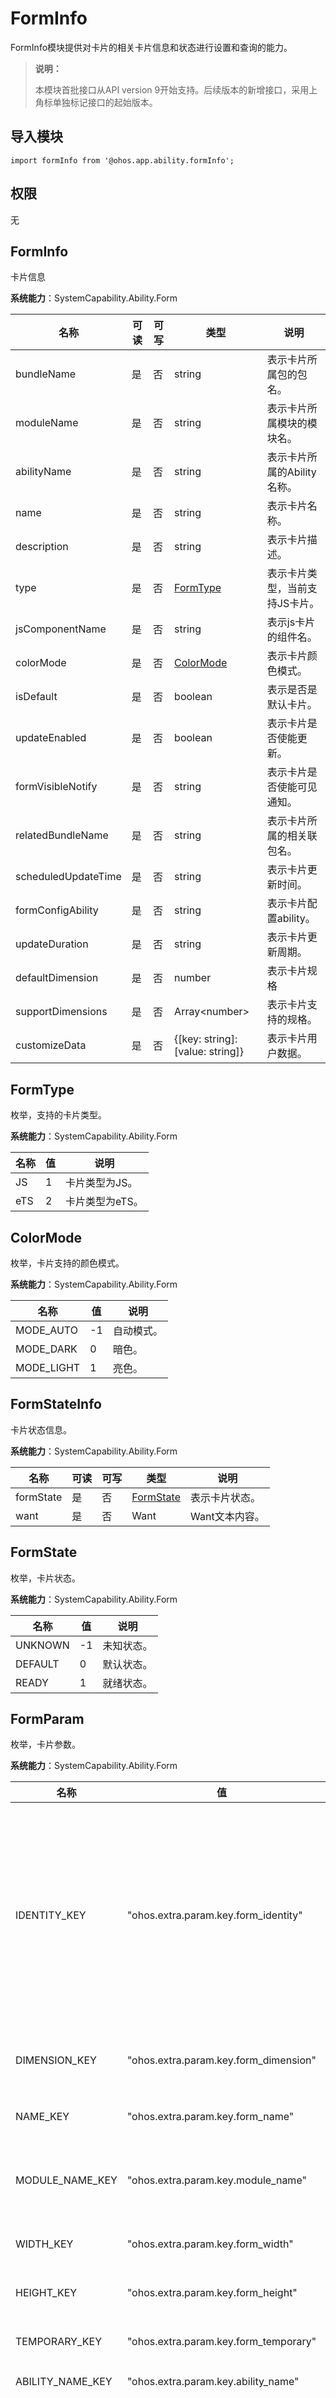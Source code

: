 # FormInfo

FormInfo模块提供对卡片的相关卡片信息和状态进行设置和查询的能力。

> **说明：**
>
> 本模块首批接口从API version 9开始支持。后续版本的新增接口，采用上角标单独标记接口的起始版本。

## 导入模块

```
import formInfo from '@ohos.app.ability.formInfo';
```

## 权限

无

## FormInfo

卡片信息

**系统能力**：SystemCapability.Ability.Form

| 名称        | 可读    | 可写     | 类型                 | 说明                                                         |
| ----------- | -------- |-------- | -------------------- | ------------------------------------------------------------ |
| bundleName  | 是    | 否      | string               | 表示卡片所属包的包名。                           |
| moduleName  | 是    | 否      | string               | 表示卡片所属模块的模块名。                       |
| abilityName | 是    | 否      | string               | 表示卡片所属的Ability名称。                       |
| name        | 是    | 否      | string               | 表示卡片名称。                                 |
| description | 是    | 否      | string               | 表示卡片描述。   |
| type        | 是    | 否      | [FormType](#formtype)             | 表示卡片类型，当前支持JS卡片。 |
| jsComponentName      | 是    | 否      | string               | 表示js卡片的组件名。               |
| colorMode  | 是    | 否      | [ColorMode](#colormode) | 表示卡片颜色模式。                                       |
| isDefault    | 是    | 否      | boolean      | 表示是否是默认卡片。                              |
| updateEnabled  | 是    | 否      | boolean               | 表示卡片是否使能更新。                    |
| formVisibleNotify  | 是    | 否      | string               | 表示卡片是否使能可见通知。            |
| relatedBundleName | 是    | 否      | string               | 表示卡片所属的相关联包名。                   |
| scheduledUpdateTime        | 是    | 否      | string               | 表示卡片更新时间。     |
| formConfigAbility | 是    | 否      | string               | 表示卡片配置ability。   |
| updateDuration        | 是    | 否      | string             | 表示卡片更新周期。 |
| defaultDimension  | 是    | 否      | number | 表示卡片规格                                       |
| supportDimensions    | 是    | 否      | Array&lt;number&gt;      | 表示卡片支持的规格。                 |
| customizeData    | 是    | 否      | {[key: string]: [value: string]}      | 表示卡片用户数据。         |

## FormType

枚举，支持的卡片类型。

**系统能力**：SystemCapability.Ability.Form

| 名称        | 值   | 说明         |
| ----------- | ---- | ------------ |
| JS      | 1    | 卡片类型为JS。   |
| eTS      | 2    | 卡片类型为eTS。   |

## ColorMode

枚举，卡片支持的颜色模式。

**系统能力**：SystemCapability.Ability.Form

| 名称        | 值   | 说明         |
| ----------- | ---- | ------------ |
| MODE_AUTO   | -1    | 自动模式。   |
| MODE_DARK    | 0   | 暗色。   |
| MODE_LIGHT     | 1   | 亮色。   |

## FormStateInfo

卡片状态信息。

**系统能力**：SystemCapability.Ability.Form

| 名称        | 可读    | 可写     | 类型                 | 说明                                                         |
| ----------- | -------- |-------- | -------------------- | ------------------------------------------------------------ |
| formState  | 是    | 否      | [FormState](#formstate)               | 表示卡片状态。                          |
| want  | 是    | 否      | Want               | Want文本内容。    |

##  FormState

枚举，卡片状态。

**系统能力**：SystemCapability.Ability.Form

| 名称        | 值   | 说明         |
| ----------- | ---- | ------------ |
| UNKNOWN    | -1    | 未知状态。   |
| DEFAULT     | 0   | 默认状态。   |
| READY      | 1   | 就绪状态。   |

##  FormParam

枚举，卡片参数。

**系统能力**：SystemCapability.Ability.Form

| 名称        | 值   | 说明         |
| ----------- | ---- | ------------ |
| IDENTITY_KEY     | "ohos.extra.param.key.form_identity"    | 卡片标识。<br>**系统API**: 此接口为系统接口，三方应用不支持调用。   |
| DIMENSION_KEY      | "ohos.extra.param.key.form_dimension"  | 卡片规格样式。   |
| NAME_KEY       | "ohos.extra.param.key.form_name"   | 卡片名称。   |
| MODULE_NAME_KEY        | "ohos.extra.param.key.module_name"   | 卡片所属模块名称。   |
| WIDTH_KEY        | "ohos.extra.param.key.form_width"   | 卡片宽度。   |
| HEIGHT_KEY         | "ohos.extra.param.key.form_height"   | 卡片高度。   |
| TEMPORARY_KEY          | "ohos.extra.param.key.form_temporary"   | 临时卡片。   |
| ABILITY_NAME_KEY   | "ohos.extra.param.key.ability_name"   | ability名称   |
| DEVICE_ID_KEY      | "ohos.extra.param.key.device_id"   | 设备标识。<br/>此接口为系统接口。   |
| BUNDLE_NAME_KEY      | "ohos.extra.param.key.bundle_name"   | 指示指定要获取的捆绑包名称的键。|

##  FormDimension

定义卡片尺寸枚举。

**系统能力**：SystemCapability.Ability.Form

| 名称        | 值   | 说明         |
| ----------- | ---- | ------------ |
| Dimension_1_2      | 1   | 1 x 2 form。   |
| Dimension_2_2      | 2   | 2 x 2 form。   |
| Dimension_2_4      | 3   | 2 x 4 form。   |
| Dimension_4_4      | 4   | 4 x 4 form。   |
| Dimension_2_1      | 5   | 2 x 1 form。   |

## VisibilityType

卡片可见性。

**系统能力**：SystemCapability.Ability.Form

| 名称        | 值   | 说明         |
| ----------- | ---- | ------------ |
| FORM_VISIBLE         | 1   | 卡片状态为可见。  |
| FORM_INVISIBLE       | 2   | 卡片状态为不可见。 | 

## FormInfoFilter

卡片信息过滤器，仅将符合过滤器内要求的卡片信息返回。

**系统能力**：SystemCapability.Ability.Form

| 名称        |  必选   | 说明         |
| ----------- | ---- | ------------ |
| moduleName   | 否   | 可选字段，表示仅保留moduleName与提供值相符的卡片信息。 |
